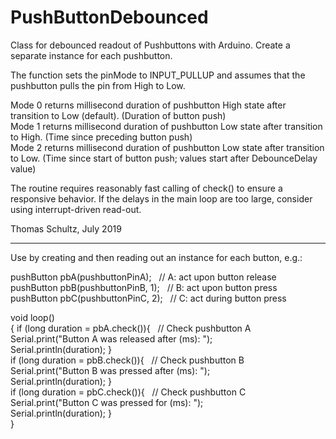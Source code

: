 # PushButtonDebounced
Class for debounced readout of Pushbuttons with Arduino. 
Create a separate instance for each pushbutton.

The function sets the pinMode to INPUT_PULLUP and assumes that the pushbutton pulls the pin from High to Low. 

Mode 0 returns millisecond duration of pushbutton High state after transition to Low (default).
       (Duration of button push)\
Mode 1 returns millisecond duration of pushbutton Low state after transition to High.
       (Time since preceding button push)\
Mode 2 returns millisecond duration of pushbutton Low state after transition to Low.
       (Time since start of button push; values start after DebounceDelay value)

The routine requires reasonably fast calling of check() to ensure a responsive behavior. If the delays in the main loop are too large, consider using interrupt-driven read-out.

Thomas Schultz, July 2019

---------------------------

Use by creating and then reading out an instance for each button, e.g.:

pushButton pbA(pushbuttonPinA);       &nbsp;&nbsp;// A: act upon button release\
pushButton pbB(pushbuttonPinB, 1);    &nbsp;&nbsp;// B: act upon button press\
pushButton pbC(pushbuttonPinC, 2);    &nbsp;&nbsp;// C: act during button press

void loop()\
{  if (long duration = pbA.check()){   &nbsp;&nbsp;// Check pushbutton A\
    Serial.print("Button A was released after (ms): ");\
    Serial.println(duration);  }\
  if (long duration = pbB.check()){   &nbsp;&nbsp;// Check pushbutton B\
    Serial.print("Button B was pressed after (ms): ");\
    Serial.println(duration);  }\
  if (long duration = pbC.check()){   &nbsp;&nbsp;// Check pushbutton C\
    Serial.print("Button C was pressed for (ms): ");\
    Serial.println(duration);  }\
}
